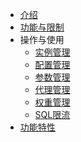 <!-- 请勿添加产品标题，标题行将由系统自动增加，名称将于您申请邮件提供的仓库名称一致 -->


* [介绍](https://docs.ucloud.cn/udb_proxy/udb-proxy/introduce)
* [功能与限制](https://docs.ucloud.cn/udb_proxy/udb-proxy/theory)
* 操作与使用
  * [实例管理](https://docs.ucloud.cn/udb_proxy/udb-proxy/operator)
  * [配置管理](https://docs.ucloud.cn/udb_proxy/udb-proxy/proxy-node)
  * [参数管理](https://docs.ucloud.cn/udb_proxy/udb-proxy/node-param)
  * [代理管理](https://docs.ucloud.cn/udb_proxy/udb-proxy/proxy-manage)
  * [权重管理](https://docs.ucloud.cn/udb_proxy/udb-proxy/read-weight)
  * [SQL限流](https://docs.ucloud.cn/udb_proxy/udb-proxy/flow-control)
* [功能特性](https://docs.ucloud.cn/udb_proxy/udb-proxy/function-advance)